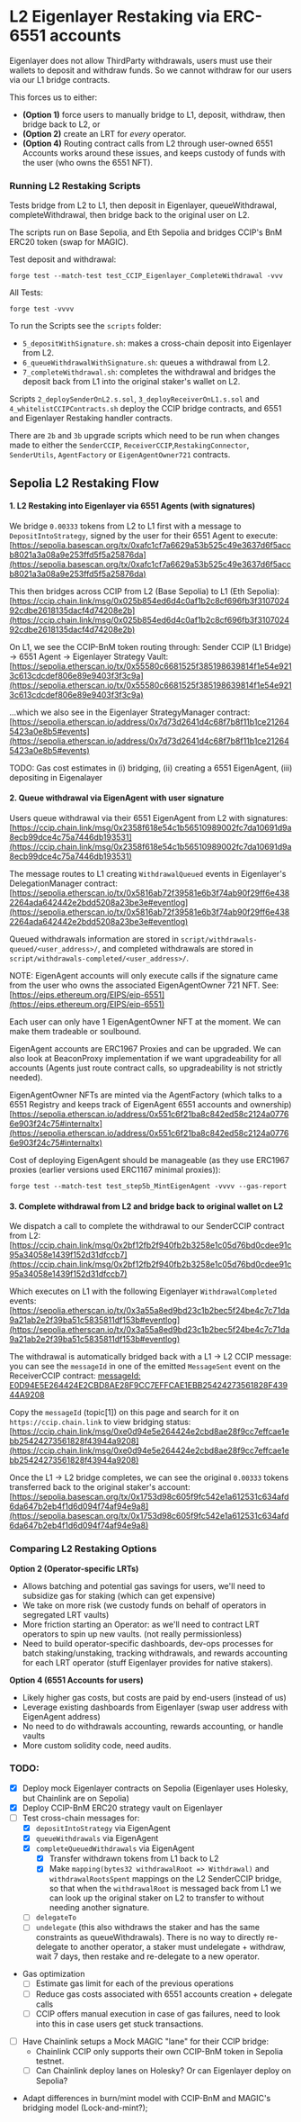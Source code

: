 # L2 Eigenlayer Restaking via ERC-6551 accounts




Eigenlayer does not allow ThirdParty withdrawals, users must use their wallets to deposit and withdraw funds. So we cannot withdraw for our users via our L1 bridge contracts.

This forces us to either: 
- **(Option 1)** force users to manually bridge to L1, deposit, withdraw, then bridge back to L2, or 
- **(Option 2)** create an LRT for *every* operator. 
- **(Option 4)** Routing contract calls from L2 through user-owned 6551 Accounts works around these issues, and keeps custody of funds with the user (who owns the 6551 NFT).



### Running L2 Restaking Scripts

Tests bridge from L2 to L1, then deposit in Eigenlayer, queueWithdrawal, completeWithdrawal, then bridge back to the original user on L2.

The scripts run on Base Sepolia, and Eth Sepolia and bridges CCIP's BnM ERC20 token (swap for MAGIC).

Test deposit and withdrawal:
```
forge test --match-test test_CCIP_Eigenlayer_CompleteWithdrawal -vvv
```
All Tests:
```
forge test -vvvv
```


To run the Scripts see the `scripts` folder:
- `5_depositWithSignature.sh`: makes a cross-chain deposit into Eigenlayer from L2.
- `6_queueWithdrawalWithSignature.sh`: queues a withdrawal from L2.
- `7_completeWithdrawal.sh`: completes the withdrawal and bridges the deposit back from L1 into the original staker's wallet on L2.

Scripts `2_deploySenderOnL2.s.sol`, `3_deployReceiverOnL1.s.sol` and `4_whitelistCCIPContracts.sh` deploy the CCIP bridge contracts, and 6551 and Eigenlayer Restaking handler contracts.

There are `2b` and `3b` upgrade scripts which need to be run when changes made to either the `SenderCCIP`, `ReceiverCCIP`,`RestakingConnector`, `SenderUtils`, `AgentFactory` or `EigenAgentOwner721` contracts.





## Sepolia L2 Restaking Flow

#### 1.  L2 Restaking into Eigenlayer via 6551 Agents (with signatures)

We bridge `0.00333` tokens from L2 to L1 first with a message to `DepositIntoStrategy`, signed by the user for their 6551 Agent to execute:
[https://sepolia.basescan.org/tx/0xafc1cf7a6629a53b525c49e3637d6f5accb8021a3a08a9e253ffd5f5a25876da](https://sepolia.basescan.org/tx/0xafc1cf7a6629a53b525c49e3637d6f5accb8021a3a08a9e253ffd5f5a25876da)

This then bridges across CCIP from L2 (Base Sepolia) to L1 (Eth Sepolia):
[https://ccip.chain.link/msg/0x025b854ed6d4c0af1b2c8cf696fb3f310702492cdbe2618135dacf4d74208e2b](https://ccip.chain.link/msg/0x025b854ed6d4c0af1b2c8cf696fb3f310702492cdbe2618135dacf4d74208e2b)

On L1, we see the CCIP-BnM token routing through: Sender CCIP (L1 Bridge) -> 6551 Agent -> Eigenlayer Strategy Vault:
[https://sepolia.etherscan.io/tx/0x55580c6681525f385198639814f1e54e9213c613cdcdef806e89e9403f3f3c9a](https://sepolia.etherscan.io/tx/0x55580c6681525f385198639814f1e54e9213c613cdcdef806e89e9403f3f3c9a)

...which we also see in the Eigenlayer StrategyManager contract: [https://sepolia.etherscan.io/address/0x7d73d2641d4c68f7b8f11b1ce212645423a0e8b5#events](https://sepolia.etherscan.io/address/0x7d73d2641d4c68f7b8f11b1ce212645423a0e8b5#events)


TODO: Gas cost estimates in (i) bridging, (ii) creating a 6551 EigenAgent, (iii) depositing in Eigenalayer


#### 2. Queue withdrawal via EigenAgent with user signature

Users queue withdrawal via their 6551 EigenAgent from L2 with signatures:
[https://ccip.chain.link/msg/0x2358f618e54c1b56510989002fc7da10691d9a8ecb99dce4c75a7446db193531](https://ccip.chain.link/msg/0x2358f618e54c1b56510989002fc7da10691d9a8ecb99dce4c75a7446db193531)


The message routes to L1 creating `WithdrawalQueued` events in Eigenlayer's DelegationManager contract:
[https://sepolia.etherscan.io/tx/0x5816ab72f39581e6b3f74ab90f29ff6e4382264ada642442e2bdd5208a23be3e#eventlog](https://sepolia.etherscan.io/tx/0x5816ab72f39581e6b3f74ab90f29ff6e4382264ada642442e2bdd5208a23be3e#eventlog)


Queued withdrawals information are stored in `script/withdrawals-queued/<user_address>/`, and completed withdrawals are stored in `script/withdrawals-completed/<user_address>/`.


NOTE:
EigenAgent accounts will only execute calls if the signature came from the user who owns the associated EigenAgentOwner 721 NFT. 
See: [https://eips.ethereum.org/EIPS/eip-6551](https://eips.ethereum.org/EIPS/eip-6551)

Each user can only have 1 EigenAgentOwner NFT at the moment. We can make them tradeable or soulbound.

EigenAgent accounts are ERC1967 Proxies and can be upgraded. We can also look at BeaconProxy implementation if we want upgradeability for all accounts (Agents just route contract calls, so upgradeability is not strictly needed).

EigenAgentOwner NFTs are minted via the AgentFactory (which talks to a 6551 Registry and keeps track of EigenAgent 6551 accounts and ownership)
[https://sepolia.etherscan.io/address/0x551c6f21ba8c842ed58c2124a07766e903f24c75#internaltx](https://sepolia.etherscan.io/address/0x551c6f21ba8c842ed58c2124a07766e903f24c75#internaltx)

Cost of deploying EigenAgent should be manageable (as they use ERC1967 proxies (earlier versions used ERC1167 minimal proxies)):
```
forge test --match-test test_step5b_MintEigenAgent -vvvv --gas-report
```


#### 3. Complete withdrawal from L2 and bridge back to original wallet on L2

We dispatch a call to complete the withdrawal to our SenderCCIP contract from L2:
[https://ccip.chain.link/msg/0x2bf12fb2f940fb2b3258e1c05d76bd0cdee91c95a34058e1439f152d31dfccb7](https://ccip.chain.link/msg/0x2bf12fb2f940fb2b3258e1c05d76bd0cdee91c95a34058e1439f152d31dfccb7)

Which executes on L1 with the following Eigenlayer `WithdrawalCompleted` events:
[https://sepolia.etherscan.io/tx/0x3a55a8ed9bd23c1b2bec5f24be4c7c71da9a21ab2e2f39ba51c5835811df153b#eventlog](https://sepolia.etherscan.io/tx/0x3a55a8ed9bd23c1b2bec5f24be4c7c71da9a21ab2e2f39ba51c5835811df153b#eventlog)


The withdrawal is automatically bridged back with a L1 -> L2 CCIP message: you can see the `messageId` in one of the emitted `MessageSent` event on the ReceiverCCIP contract:
[messageId: E0D94E5E264424E2CBD8AE28F9CC7EFFCAE1EBB25424273561828F43944A9208](https://sepolia.etherscan.io/tx/0x3a55a8ed9bd23c1b2bec5f24be4c7c71da9a21ab2e2f39ba51c5835811df153b#eventlog#144)

Copy the `messageId` (topic[1]) on this page and search for it on `https://ccip.chain.link` to view  bridging status:
[https://ccip.chain.link/msg/0xe0d94e5e264424e2cbd8ae28f9cc7effcae1ebb25424273561828f43944a9208](https://ccip.chain.link/msg/0xe0d94e5e264424e2cbd8ae28f9cc7effcae1ebb25424273561828f43944a9208)

Once the L1 -> L2 bridge completes, we can see the original `0.00333` tokens transferred back to the original staker's account:
[https://sepolia.basescan.org/tx/0x1753d98c605f9fc542e1a612531c634afd6da647b2eb4f1d6d094f74af94e9a8](https://sepolia.basescan.org/tx/0x1753d98c605f9fc542e1a612531c634afd6da647b2eb4f1d6d094f74af94e9a8)



### Comparing L2 Restaking Options

**Option 2 (Operator-specific LRTs)**
- Allows batching and potential gas savings for users, we'll need to subsidize gas for staking (which can get expensive)
- We take on more risk (we custody funds on behalf of operators in segregated LRT vaults)
- More friction starting an Operator: as we'll need to contract LRT operators to spin up new vaults. (not really permissionless)
- Need to build operator-specific dashboards, dev-ops processes for batch staking/unstaking, tracking withdrawals, and rewards accounting for each LRT operator (stuff Eigenlayer provides for native stakers).

**Option 4 (6551 Accounts for users)**
- Likely higher gas costs, but costs are paid by end-users (instead of us)
- Leverage existing dashboards from Eigenlayer (swap user address with EigenAgent address)
- No need to do withdrawals accounting, rewards accounting, or handle vaults
- More custom solidity code, need audits.



### TODO:
- [x] Deploy mock Eigenlayer contracts on Sepolia (Eigenlayer uses Holesky, but Chainlink are on Sepolia)
- [x] Deploy CCIP-BnM ERC20 strategy vault on Eigenlayer
- [ ] Test cross-chain messages for:
    - [x] `depositIntoStrategy` via EigenAgent
    - [x] `queueWithdrawals` via EigenAgent
    - [x] `completeQueuedWithdrawals` via EigenAgent
        - [x] Transfer withdrawn tokens from L1 back to L2
        - [x] Make `mapping(bytes32 withdrawalRoot => Withdrawal)` and `withdrawalRootsSpent` mappings on the L2 SenderCCIP bridge, so that when the `withdrawalRoot` is messaged back from L1 we can look up the original staker on L2 to transfer to without needing another signature.
    - [ ] `delegateTo`
    - [ ] `undelegate` (this also withdraws the staker and has the same constraints as queueWithdrawals). There is no way to directly re-delegate to another operator, a staker must undelegate + withdraw, wait 7 days, then restake and re-delegate to a new operator.

- Gas optimization
    - [ ] Estimate gas limit for each of the previous operations
    - [ ] Reduce gas costs associated with 6551 accounts creation + delegate calls
    - [ ] CCIP offers manual execution in case of gas failures, need to look into this in case users get stuck transactions.

- [ ] Have Chainlink setups a Mock MAGIC "lane" for their CCIP bridge:
    - Chainlink CCIP only supports their own CCIP-BnM token in Sepolia testnet.
    - [ ] Can Chainlink deploy lanes on Holesky? Or can Eigenlayer deploy on Sepolia?

- Adapt differences in burn/mint model with CCIP-BnM and MAGIC's bridging model (Lock-and-mint?);
